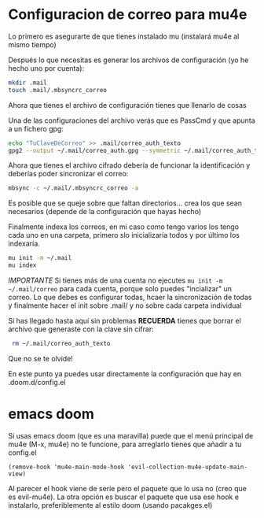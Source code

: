  # Configuracion de correo para mu4e
 
 Lo primero es asegurarte de que tienes instalado mu (instalará mu4e al mismo
 tiempo)
 
 Después lo que necesitas es generar los archivos de configuración (yo he hecho
 uno por cuenta):
 
 ``` bash
 mkdir .mail
 touch .mail/.mbsyncrc_correo
 ```
     
 Ahora que tienes el archivo de configuración tienes que llenarlo de cosas
 
 Una de las configuraciones del archivo verás que es PassCmd y que apunta a un
 fichero gpg:
 
 ```bash
 echo "TuClaveDeCorreo" >> .mail/correo_auth_texto
 gpg2 --output ~/.mail/correo_auth.gpg --symmetric ~/.mail/correo_auth_texto
 ```
 
 Ahora que tienes el archivo cifrado debería de funcionar la identificación y
 deberías poder sincronizar el correo:
 
 ```bash
 mbsync -c ~/.mail/.mbsyncrc_correo -a
 ```

Es posible que se queje sobre que faltan directorios... crea los que sean
necesarios (depende de la configuración que hayas hecho)

Finalmente indexa los correos, en mi caso como tengo varios los tengo cada uno
en una carpeta, primero slo inicializaría todos y por último los indexaría.

```bash
mu init -m ~/.mail
mu index
```

*IMPORTANTE*
Si tienes más de una cuenta no ejecutes ```mu init -m ~/.mail/correo``` para
cada cuenta, porque solo puedes "incializar" un correo. Lo que debes es
configurar todas, hcaer la sincronización de todas y finalmente hacer el init
sobre .mail/ y no sobre cada carpeta individual


Si has llegado hasta aquí sin problemas **RECUERDA** tienes que borrar el
archivo que generaste con la clave sin cifrar:

```bash
 rm ~/.mail/correo_auth_texto
```

Que no se te olvide!

En este punto ya puedes usar directamente la configuración que hay en .doom.d/config.el

# emacs doom

Si usas emacs doom (que es una maravilla) puede que el menú principal de mu4e
(M-x, mu4e) no te funcione, para arreglarlo tienes que añadir a tu config.el

```
(remove-hook 'mu4e-main-mode-hook 'evil-collection-mu4e-update-main-view)
```

Al parecer el hook viene de serie pero el paquete que lo usa no (creo que es
evil-mu4e). La otra opción es buscar el paquete que usa ese hook e instalarlo,
preferiblemente al estilo doom (usando pacakges.el)
